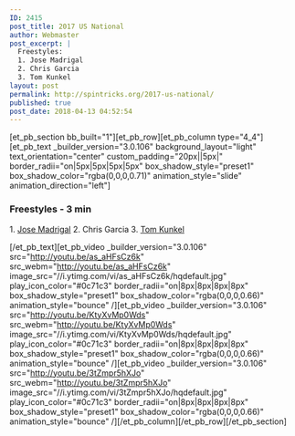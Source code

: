 ```yaml
---
ID: 2415
post_title: 2017 US National
author: Webmaster
post_excerpt: |
  Freestyles:
  1. Jose Madrigal
  2. Chris Garcia
  3. Tom Kunkel
layout: post
permalink: http://spintricks.org/2017-us-national/
published: true
post_date: 2018-04-13 04:52:54
---
```

[et_pb_section bb_built="1"][et_pb_row][et_pb_column type="4_4"][et_pb_text _builder_version="3.0.106" background_layout="light" text_orientation="center" custom_padding="20px||5px|" border_radii="on|5px|5px|5px|5px" box_shadow_style="preset1" box_shadow_color="rgba(0,0,0,0.71)" animation_style="slide" animation_direction="left"]
<h3>Freestyles - 3 min</h3>
1. <a href="/category/spinners/j.madrigal">Jose Madrigal</a>
2. Chris Garcia
3. <a href="/category/spinners/tkunkel">Tom Kunkel</a>

[/et_pb_text][et_pb_video _builder_version="3.0.106" src="http://youtu.be/as_aHFsCz6k" src_webm="http://youtu.be/as_aHFsCz6k" image_src="//i.ytimg.com/vi/as_aHFsCz6k/hqdefault.jpg" play_icon_color="#0c71c3" border_radii="on|8px|8px|8px|8px" box_shadow_style="preset1" box_shadow_color="rgba(0,0,0,0.66)" animation_style="bounce" /][et_pb_video _builder_version="3.0.106" src="http://youtu.be/KtyXvMp0Wds" src_webm="http://youtu.be/KtyXvMp0Wds" image_src="//i.ytimg.com/vi/KtyXvMp0Wds/hqdefault.jpg" play_icon_color="#0c71c3" border_radii="on|8px|8px|8px|8px" box_shadow_style="preset1" box_shadow_color="rgba(0,0,0,0.66)" animation_style="bounce" /][et_pb_video _builder_version="3.0.106" src="http://youtu.be/3tZmpr5hXJo" src_webm="http://youtu.be/3tZmpr5hXJo" image_src="//i.ytimg.com/vi/3tZmpr5hXJo/hqdefault.jpg" play_icon_color="#0c71c3" border_radii="on|8px|8px|8px|8px" box_shadow_style="preset1" box_shadow_color="rgba(0,0,0,0.66)" animation_style="bounce" /][/et_pb_column][/et_pb_row][/et_pb_section]
